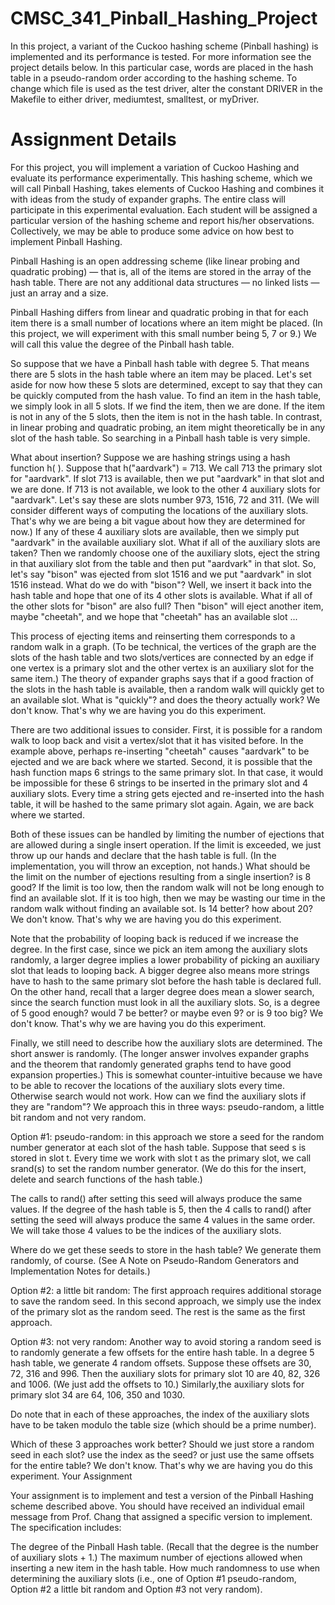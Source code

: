 # CMSC_341_Pinball_Hashing_Project
In this project, a variant of the Cuckoo hashing scheme (Pinball hashing) is implemented and its performance is tested. For more information see the project details below. In this particular case, words are placed in the hash table in a pseudo-random order according to the hashing scheme. To change which file is used as the test driver, alter the constant DRIVER in the Makefile to either driver, mediumtest, smalltest, or myDriver.

# Assignment Details
For this project, you will implement a variation of Cuckoo Hashing and evaluate its performance experimentally. This hashing scheme, which we will call Pinball Hashing, takes elements of Cuckoo Hashing and combines it with ideas from the study of expander graphs. The entire class will participate in this experimental evaluation. Each student will be assigned a particular version of the hashing scheme and report his/her observations. Collectively, we may be able to produce some advice on how best to implement Pinball Hashing.

Pinball Hashing is an open addressing scheme (like linear probing and quadratic probing) — that is, all of the items are stored in the array of the hash table. There are not any additional data structures — no linked lists — just an array and a size.

Pinball Hashing differs from linear and quadratic probing in that for each item there is a small number of locations where an item might be placed. (In this project, we will experiment with this small number being 5, 7 or 9.) We will call this value the degree of the Pinball hash table.

So suppose that we have a Pinball hash table with degree 5. That means there are 5 slots in the hash table where an item may be placed. Let's set aside for now how these 5 slots are determined, except to say that they can be quickly computed from the hash value. To find an item in the hash table, we simply look in all 5 slots. If we find the item, then we are done. If the item is not in any of the 5 slots, then the item is not in the hash table. In contrast, in linear probing and quadratic probing, an item might theoretically be in any slot of the hash table. So searching in a Pinball hash table is very simple.

What about insertion? Suppose we are hashing strings using a hash function h( ). Suppose that h("aardvark") = 713. We call 713 the primary slot for "aardvark". If slot 713 is available, then we put "aardvark" in that slot and we are done. If 713 is not available, we look to the other 4 auxiliary slots for "aardvark". Let's say these are slots number 973, 1516, 72 and 311. (We will consider different ways of computing the locations of the auxiliary slots. That's why we are being a bit vague about how they are determined for now.) If any of these 4 auxiliary slots are available, then we simply put "aardvark" in the available auxiliary slot. What if all of the auxiliary slots are taken? Then we randomly choose one of the auxiliary slots, eject the string in that auxiliary slot from the table and then put "aardvark" in that slot. So, let's say "bison" was ejected from slot 1516 and we put "aardvark" in slot 1516 instead. What do we do with "bison"? Well, we insert it back into the hash table and hope that one of its 4 other slots is available. What if all of the other slots for "bison" are also full? Then "bison" will eject another item, maybe "cheetah", and we hope that "cheetah" has an available slot ...

This process of ejecting items and reinserting them corresponds to a random walk in a graph. (To be technical, the vertices of the graph are the slots of the hash table and two slots/vertices are connected by an edge if one vertex is a primary slot and the other vertex is an auxiliary slot for the same item.) The theory of expander graphs says that if a good fraction of the slots in the hash table is available, then a random walk will quickly get to an available slot. What is "quickly"? and does the theory actually work? We don't know. That's why we are having you do this experiment.

There are two additional issues to consider. First, it is possible for a random walk to loop back and visit a vertex/slot that it has visited before. In the example above, perhaps re-inserting "cheetah" causes "aardvark" to be ejected and we are back where we started. Second, it is possible that the hash function maps 6 strings to the same primary slot. In that case, it would be impossible for these 6 strings to be inserted in the primary slot and 4 auxiliary slots. Every time a string gets ejected and re-inserted into the hash table, it will be hashed to the same primary slot again. Again, we are back where we started.

Both of these issues can be handled by limiting the number of ejections that are allowed during a single insert operation. If the limit is exceeded, we just throw up our hands and declare that the hash table is full. (In the implementation, you will throw an exception, not hands.) What should be the limit on the number of ejections resulting from a single insertion? is 8 good? If the limit is too low, then the random walk will not be long enough to find an available slot. If it is too high, then we may be wasting our time in the random walk without finding an available sot. Is 14 better? how about 20? We don't know. That's why we are having you do this experiment.

Note that the probability of looping back is reduced if we increase the degree. In the first case, since we pick an item among the auxiliary slots randomly, a larger degree implies a lower probability of picking an auxiliary slot that leads to looping back. A bigger degree also means more strings have to hash to the same primary slot before the hash table is declared full. On the other hand, recall that a larger degree does mean a slower search, since the search function must look in all the auxiliary slots. So, is a degree of 5 good enough? would 7 be better? or maybe even 9? or is 9 too big? We don't know. That's why we are having you do this experiment.

Finally, we still need to describe how the auxiliary slots are determined. The short answer is randomly. (The longer answer involves expander graphs and the theorem that randomly generated graphs tend to have good expansion properties.) This is somewhat counter-intuitive because we have to be able to recover the locations of the auxiliary slots every time. Otherwise search would not work. How can we find the auxiliary slots if they are "random"? We approach this in three ways: pseudo-random, a little bit random and not very random.

Option #1: pseudo-random: in this approach we store a seed for the random number generator at each slot of the hash table. Suppose that seed s is stored in slot t. Every time we work with slot t as the primary slot, we call srand(s) to set the random number generator. (We do this for the insert, delete and search functions of the hash table.)

The calls to rand() after setting this seed will always produce the same values. If the degree of the hash table is 5, then the 4 calls to rand() after setting the seed will always produce the same 4 values in the same order. We will take those 4 values to be the indices of the auxiliary slots.

Where do we get these seeds to store in the hash table? We generate them randomly, of course. (See A Note on Pseudo-Random Generators and Implementation Notes for details.)
    
Option #2: a little bit random: The first approach requires additional storage to save the random seed. In this second approach, we simply use the index of the primary slot as the random seed. The rest is the same as the first approach.
    
Option #3: not very random: Another way to avoid storing a random seed is to randomly generate a few offsets for the entire hash table. In a degree 5 hash table, we generate 4 random offsets. Suppose these offsets are 30, 72, 316 and 996. Then the auxiliary slots for primary slot 10 are 40, 82, 326 and 1006. (We just add the offsets to 10.) Similarly,the auxiliary slots for primary slot 34 are 64, 106, 350 and 1030. 

Do note that in each of these approaches, the index of the auxiliary slots have to be taken modulo the table size (which should be a prime number).

Which of these 3 approaches work better? Should we just store a random seed in each slot? use the index as the seed? or just use the same offsets for the entire table? We don't know. That's why we are having you do this experiment.
Your Assignment

Your assignment is to implement and test a version of the Pinball Hashing scheme described above. You should have received an individual email message from Prof. Chang that assigned a specific version to implement. The specification includes:

The degree of the Pinball Hash table. (Recall that the degree is the number of auxiliary slots + 1.)
The maximum number of ejections allowed when inserting a new item in the hash table.
How much randomness to use when determining the auxiliary slots (i.e., one of Option #1 pseudo-random, Option #2 a little bit random and Option #3 not very random). 
